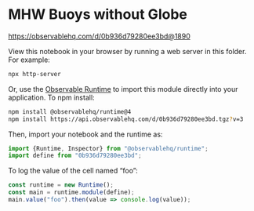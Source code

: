 # MHW Buoys without Globe

https://observablehq.com/d/0b936d79280ee3bd@1890

View this notebook in your browser by running a web server in this folder. For
example:

~~~sh
npx http-server
~~~

Or, use the [Observable Runtime](https://github.com/observablehq/runtime) to
import this module directly into your application. To npm install:

~~~sh
npm install @observablehq/runtime@4
npm install https://api.observablehq.com/d/0b936d79280ee3bd.tgz?v=3
~~~

Then, import your notebook and the runtime as:

~~~js
import {Runtime, Inspector} from "@observablehq/runtime";
import define from "0b936d79280ee3bd";
~~~

To log the value of the cell named “foo”:

~~~js
const runtime = new Runtime();
const main = runtime.module(define);
main.value("foo").then(value => console.log(value));
~~~
